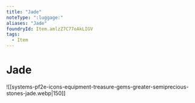 ```yaml
---
title: "Jade"
noteType: ":luggage:"
aliases: "Jade"
foundryId: Item.amlzZ7C77oAkLIGV
tags:
  - Item
---
```


# Jade
![[systems-pf2e-icons-equipment-treasure-gems-greater-semiprecious-stones-jade.webp|150]]
